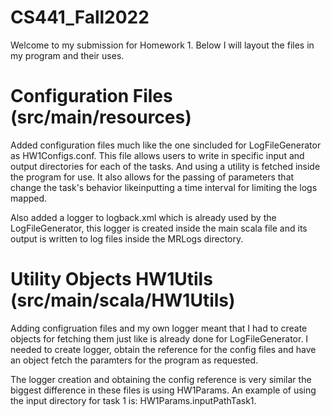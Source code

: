 # CS441_Fall2022
Welcome to my submission for Homework 1. Below I will layout the files in my program and their uses.

# Configuration Files (src/main/resources) 
Added configuration files much like the one sincluded for LogFileGenerator as HW1Configs.conf. This file allows users to write in specific input and output directories for each of the tasks. And using a utility is fetched inside the program for use. It also allows for the passing of parameters that change the task's behavior likeinputting a time interval for limiting the logs mapped.

Also added a logger to logback.xml which is already used by the LogFileGenerator, this logger is created inside the main scala file and its output is written to log files inside the MRLogs directory.

# Utility Objects HW1Utils (src/main/scala/HW1Utils)
Adding configruation files and my own logger meant that I had to create objects for fetching them just like is already done for LogFileGenerator. I needed to create logger, obtain the reference for the config files and have an object fetch the paramters for the program as requested. 

The logger creation and obtaining the config reference is very similar the biggest difference in these files is using HW1Params. 
An example of using the input directory for task 1 is: HW1Params.inputPathTask1.




